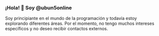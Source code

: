 ### ¡Hola! 👋 Soy @ubun5online

Soy principiante en el mundo de la programación y todavía estoy explorando diferentes áreas. Por el momento, no tengo muchos intereses específicos y no deseo recibir contactos externos.


<!---
ubun5online/ubun5online es un repositorio ✨ especial ✨ porque su `README.md` (este archivo) aparece en tu perfil de GitHub.
Puedes hacer clic en el enlace "Preview" para ver cómo se verán tus cambios.
--->
